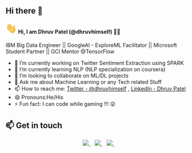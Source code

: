 ## Hi there 👋
#### <img src="https://raw.githubusercontent.com/ABSphreak/ABSphreak/master/gifs/Hi.gif" width="30px"> Hi, I am Dhruv Patel (@dhruvhimself) 👨‍💻

IBM Big Data Engineer || GoogleAI - ExploreML Facilitator || Microsoft Student Partner || GCI Mentor @TensorFlow




<!--
**dhruvbpatel/dhruvbpatel** is a ✨ _special_ ✨ repository because its `README.md` (this file) appears on your GitHub profile.

Here are some ideas to get you started:
-->
- 🔭 I’m currently working on Twitter Sentiment Extraction using SPARK
- 🌱 I’m currently learning NLP (NLP specialization on coursera)
- 👯 I’m looking to collaborate on ML/DL projects
- 💬 Ask me about Machine Learning or any Tech related Stuff
- 📫 How to reach me: [Twitter - @dhruvhimself](https://twitter.com/dhruvhimself) , [LinkedIn - Dhruv Patel](https://www.linkedin.com/in/dhruv-patel-1057/)
- 😄 Pronouns:He/His
- ⚡ Fun fact: I can code while gaming !!! 😜





## 📫 Get in touch


<p align='center'>

  <a href="https://wa.me/5518996643974?text=Olá!%20Alexandre">
    <img src="https://img.shields.io/badge/WHATSAPP-%2325D366.svg?&style=for-the-badge&logo=whatsapp&logoColor=white" />    
  </a>&nbsp;&nbsp;
  <a href="https://www.linkedin.com/in/dhruv-patel-1057/">
    <img src="https://img.shields.io/badge/linkedin-%230077B5.svg?&style=for-the-badge&logo=linkedin&logoColor=white" />
  </a>&nbsp;&nbsp;
  <a href="https://twitter.com/dhruvhimself">
    <img src="https://img.shields.io/badge/twitter-%231DA1F2.svg?&style=for-the-badge&logo=twitter&logoColor=white" />        
  </a>&nbsp;&nbsp;

</p>
<!--
- LinkedIn - [Dhruv Patel](https://www.linkedin.com/in/dhruv-patel-1057/)
- Twitter - [@dhruvhimself](https://twitter.com/dhruvhimself)

-->

[![Dhruv's github stats](https://github-readme-stats.vercel.app/api?username=dhruvhimself)](https://github.com/anuraghazra/github-readme-stats)






![visits](https://visitor-badge.laobi.icu/badge?page_id=dhruvhimself.visitor-badge)

![YOUR github stats](https://github-readme-stats.vercel.app/api?username=dhruvhimself)

[<img src="https://img.shields.io/badge/twitter-%231DA1F2.svg?&style=for-the-badge&logo=twitter&logoColor=white" />](https://twitter.com/dhruvhimself) [<img src="https://img.shields.io/badge/medium-%2312100E.svg?&style=for-the-badge&logo=medium&logoColor=white" />](https://medium.com/@dhruvhimself)  [<img src="https://img.shields.io/badge/linkedin-%230077B5.svg?&style=for-the-badge&logo=linkedin&logoColor=white" />](https://www.linkedin.com/in/dhruv-patel-1057/) [<img src = "https://img.shields.io/badge/instagram-%23E4405F.svg?&style=for-the-badge&logo=instagram&logoColor=white">](https://www.instagram.com/dhruvhimself/) 
